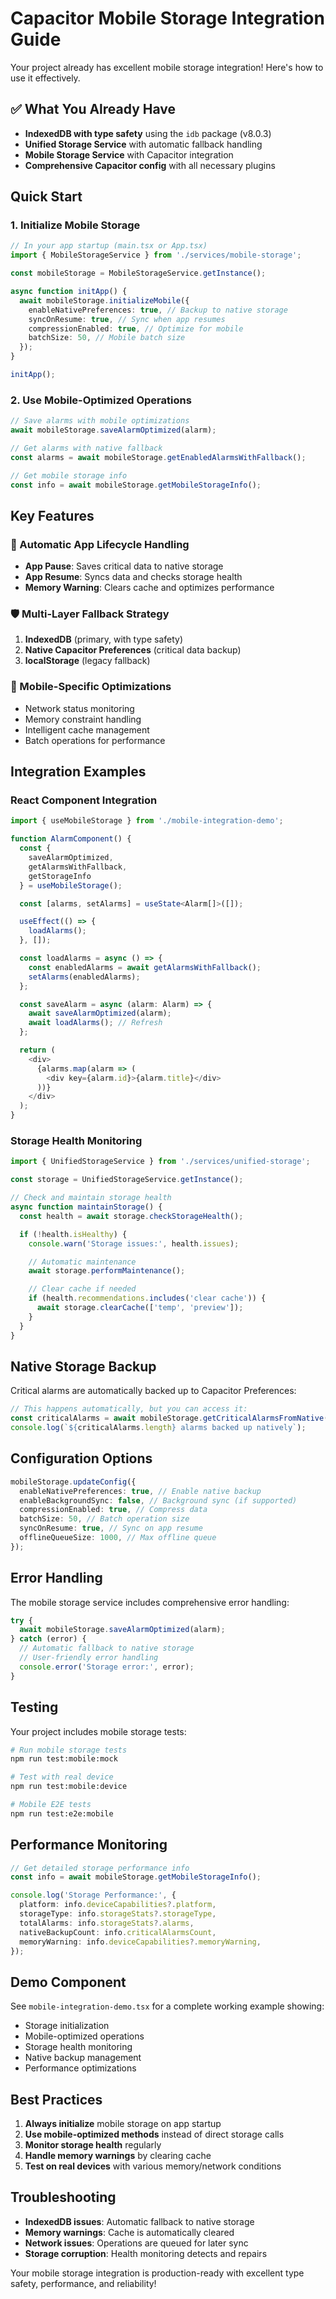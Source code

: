 # Capacitor Mobile Storage Integration Guide

Your project already has excellent mobile storage integration! Here's how to use it effectively.

## ✅ What You Already Have

- **IndexedDB with type safety** using the `idb` package (v8.0.3)
- **Unified Storage Service** with automatic fallback handling
- **Mobile Storage Service** with Capacitor integration
- **Comprehensive Capacitor config** with all necessary plugins

## Quick Start

### 1. Initialize Mobile Storage

```typescript
// In your app startup (main.tsx or App.tsx)
import { MobileStorageService } from './services/mobile-storage';

const mobileStorage = MobileStorageService.getInstance();

async function initApp() {
  await mobileStorage.initializeMobile({
    enableNativePreferences: true, // Backup to native storage
    syncOnResume: true, // Sync when app resumes
    compressionEnabled: true, // Optimize for mobile
    batchSize: 50, // Mobile batch size
  });
}

initApp();
```

### 2. Use Mobile-Optimized Operations

```typescript
// Save alarms with mobile optimizations
await mobileStorage.saveAlarmOptimized(alarm);

// Get alarms with native fallback
const alarms = await mobileStorage.getEnabledAlarmsWithFallback();

// Get mobile storage info
const info = await mobileStorage.getMobileStorageInfo();
```

## Key Features

### 🔄 Automatic App Lifecycle Handling

- **App Pause**: Saves critical data to native storage
- **App Resume**: Syncs data and checks storage health
- **Memory Warning**: Clears cache and optimizes performance

### 🛡️ Multi-Layer Fallback Strategy

1. **IndexedDB** (primary, with type safety)
2. **Native Capacitor Preferences** (critical data backup)
3. **localStorage** (legacy fallback)

### 📱 Mobile-Specific Optimizations

- Network status monitoring
- Memory constraint handling
- Intelligent cache management
- Batch operations for performance

## Integration Examples

### React Component Integration

```typescript
import { useMobileStorage } from './mobile-integration-demo';

function AlarmComponent() {
  const {
    saveAlarmOptimized,
    getAlarmsWithFallback,
    getStorageInfo
  } = useMobileStorage();

  const [alarms, setAlarms] = useState<Alarm[]>([]);

  useEffect(() => {
    loadAlarms();
  }, []);

  const loadAlarms = async () => {
    const enabledAlarms = await getAlarmsWithFallback();
    setAlarms(enabledAlarms);
  };

  const saveAlarm = async (alarm: Alarm) => {
    await saveAlarmOptimized(alarm);
    await loadAlarms(); // Refresh
  };

  return (
    <div>
      {alarms.map(alarm => (
        <div key={alarm.id}>{alarm.title}</div>
      ))}
    </div>
  );
}
```

### Storage Health Monitoring

```typescript
import { UnifiedStorageService } from './services/unified-storage';

const storage = UnifiedStorageService.getInstance();

// Check and maintain storage health
async function maintainStorage() {
  const health = await storage.checkStorageHealth();

  if (!health.isHealthy) {
    console.warn('Storage issues:', health.issues);

    // Automatic maintenance
    await storage.performMaintenance();

    // Clear cache if needed
    if (health.recommendations.includes('clear cache')) {
      await storage.clearCache(['temp', 'preview']);
    }
  }
}
```

## Native Storage Backup

Critical alarms are automatically backed up to Capacitor Preferences:

```typescript
// This happens automatically, but you can access it:
const criticalAlarms = await mobileStorage.getCriticalAlarmsFromNative();
console.log(`${criticalAlarms.length} alarms backed up natively`);
```

## Configuration Options

```typescript
mobileStorage.updateConfig({
  enableNativePreferences: true, // Enable native backup
  enableBackgroundSync: false, // Background sync (if supported)
  compressionEnabled: true, // Compress data
  batchSize: 50, // Batch operation size
  syncOnResume: true, // Sync on app resume
  offlineQueueSize: 1000, // Max offline queue
});
```

## Error Handling

The mobile storage service includes comprehensive error handling:

```typescript
try {
  await mobileStorage.saveAlarmOptimized(alarm);
} catch (error) {
  // Automatic fallback to native storage
  // User-friendly error handling
  console.error('Storage error:', error);
}
```

## Testing

Your project includes mobile storage tests:

```bash
# Run mobile storage tests
npm run test:mobile:mock

# Test with real device
npm run test:mobile:device

# Mobile E2E tests
npm run test:e2e:mobile
```

## Performance Monitoring

```typescript
// Get detailed storage performance info
const info = await mobileStorage.getMobileStorageInfo();

console.log('Storage Performance:', {
  platform: info.deviceCapabilities?.platform,
  storageType: info.storageStats?.storageType,
  totalAlarms: info.storageStats?.alarms,
  nativeBackupCount: info.criticalAlarmsCount,
  memoryWarning: info.deviceCapabilities?.memoryWarning,
});
```

## Demo Component

See `mobile-integration-demo.tsx` for a complete working example showing:

- Storage initialization
- Mobile-optimized operations
- Storage health monitoring
- Native backup management
- Performance optimizations

## Best Practices

1. **Always initialize** mobile storage on app startup
2. **Use mobile-optimized methods** instead of direct storage calls
3. **Monitor storage health** regularly
4. **Handle memory warnings** by clearing cache
5. **Test on real devices** with various memory/network conditions

## Troubleshooting

- **IndexedDB issues**: Automatic fallback to native storage
- **Memory warnings**: Cache is automatically cleared
- **Network issues**: Operations are queued for later sync
- **Storage corruption**: Health monitoring detects and repairs

Your mobile storage integration is production-ready with excellent type safety, performance, and
reliability!
